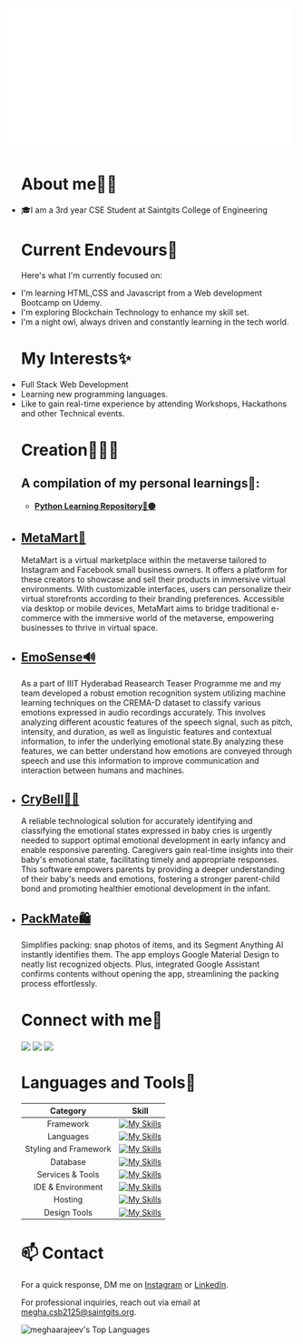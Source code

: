 <p align="center">
 <img src="hi.svg"/>
</p>
<ul>

# About me✌🏻
<li>🎓I am a 3rd year CSE Student at Saintgits College of Engineering</li>

# Current Endevours🔭
Here's what I'm currently focused on:
<li>I'm learning HTML,CSS and Javascript from a Web development Bootcamp on Udemy.</li>
<li>I'm exploring Blockchain Technology to enhance my skill set.</li>
<li>I'm a night owl, always driven and constantly learning in the tech world.</li>

# My Interests✨
<li>Full Stack Web Development</li>
<li>Learning new programming languages.</li>
<li>Like to gain real-time experience by attending Workshops, Hackathons and other Technical events.</li>

# Creation👩🏿‍💻

## A compilation of my personal learnings📖:

- **[Python Learning Repository🔵🟡](https://github.com/meghaarajeev/Python-learning-repository-)**

<li>
 
 ## **[MetaMart🛒](https://github.com/meghaarajeev/MetaMart-hackfest-dev-HF24-Vortex)** 

 </li>
 
MetaMart is a virtual marketplace within the metaverse tailored to Instagram and Facebook small business owners. It offers a platform for these creators to showcase and sell their products in immersive virtual environments. With customizable interfaces, users can personalize their virtual storefronts according to their branding preferences. Accessible via desktop or mobile devices, MetaMart aims to bridge traditional e-commerce with the immersive world of the metaverse, empowering businesses to thrive in virtual space.
 
<li>

## **[EmoSense🔊](https://github.com/meghaarajeev/EmoSense-EmotionAnalysis-Machine-Learning)**

</li>
As a part of IIIT Hyderabad Reasearch Teaser Programme me and my team developed a robust emotion recognition system utilizing machine learning techniques on the CREMA-D dataset to classify various emotions expressed in audio recordings accurately. This involves analyzing different acoustic features of the speech signal, such as pitch, intensity, and duration, as well as linguistic features and contextual information, to infer the underlying emotional state.By analyzing these features, we can better understand how emotions are conveyed through speech and use this information to improve communication and interaction between humans and machines.

<li>

## **[CryBell👶🏿](https://github.com/meghaarajeev/CryBell-Enhancing-infant-bonding-and-care-through-emotion-awareness)**

</li>
A reliable technological solution for accurately identifying and classifying the emotional states expressed in baby cries is urgently needed to support optimal emotional development in early infancy and enable responsive parenting. Caregivers gain real-time insights into their baby's emotional state, facilitating timely and appropriate responses. This software empowers parents by providing a deeper understanding of their baby's needs and emotions, fostering a stronger parent-child bond and promoting healthier emotional development in the infant.

<li>
 
 ## **[PackMate🛍️](https://github.com/meghaarajeev/Project-PackMate)** 

 </li>
Simplifies packing: snap photos of items, and its Segment Anything AI instantly identifies them. The app employs Google Material Design to neatly list recognized objects. Plus, integrated Google Assistant confirms contents without opening the app, streamlining the packing process effortlessly.




# Connect with me💬
<a href="https://www.linkedin.com/in/megharajeev/" target="blank"><img align="center" src="https://skillicons.dev/icons?i=linkedin"/></a>
<a href="https://discord.gg/megharajeev" target="blank"><img align="center" src="https://skillicons.dev/icons?i=discord"/></a>
<a href="https://instagram.com/_megharajeev_" target="blank"><img align="center" src="https://skillicons.dev/icons?i=instagram"/></a>


# Languages and Tools📝


| **Category** | **Skill**    |       
| :---:   | :---: |
| Framework | [![My Skills](https://skillicons.dev/icons?i=nodejs,django)](https://skillicons.dev)     | 
| Languages | [![My Skills](https://skillicons.dev/icons?i=js,html,cpp,c,python,solidity,java)](https://skillicons.dev)     | 
| Styling and Framework | [![My Skills](https://skillicons.dev/icons?i=css,bootstrap)](https://skillicons.dev)     | 
| Database | [![My Skills](https://skillicons.dev/icons?i=mysql)](https://skillicons.dev)     | 
| Services & Tools | [![My Skills](https://skillicons.dev/icons?i=git,github)](https://skillicons.dev)     |
| IDE & Environment | [![My Skills](https://skillicons.dev/icons?i=vscode,replit)](https://skillicons.dev)     |
| Hosting | [![My Skills](https://skillicons.dev/icons?i=vercel,heroku)](https://skillicons.dev)     |
| Design Tools | [![My Skills](https://skillicons.dev/icons?i=photoshop,illustrator,figma)](https://skillicons.dev)     |

 # 📫 Contact

 For a quick response, DM me on [Instagram](https://www.instagram.com/_megharajeev_/) or [LinkedIn](https://www.linkedin.com/in/megha-rajeev-0a2584227/). 
 
 For professional inquiries, reach out via email at [megha.csb2125@saintgits.org](mailto:megha.csb2125@saintgits.org). 

![meghaarajeev's Top Languages](https://github-readme-stats.vercel.app/api/top-langs/?username=meghaarajeev&theme=dracula&show_icons=true&hide_border=true&layout=compact)

</ul>
